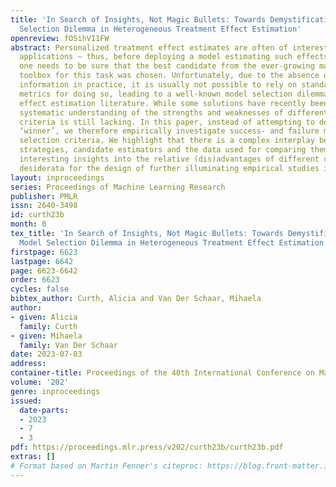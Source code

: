 ```yaml
---
title: 'In Search of Insights, Not Magic Bullets: Towards Demystification of the Model
  Selection Dilemma in Heterogeneous Treatment Effect Estimation'
openreview: fOSihVI1FW
abstract: Personalized treatment effect estimates are often of interest in high-stakes
  applications – thus, before deploying a model estimating such effects in practice,
  one needs to be sure that the best candidate from the ever-growing machine learning
  toolbox for this task was chosen. Unfortunately, due to the absence of counterfactual
  information in practice, it is usually not possible to rely on standard validation
  metrics for doing so, leading to a well-known model selection dilemma in the treatment
  effect estimation literature. While some solutions have recently been investigated,
  systematic understanding of the strengths and weaknesses of different model selection
  criteria is still lacking. In this paper, instead of attempting to declare a global
  ‘winner’, we therefore empirically investigate success- and failure modes of different
  selection criteria. We highlight that there is a complex interplay between selection
  strategies, candidate estimators and the data used for comparing them, and provide
  interesting insights into the relative (dis)advantages of different criteria alongside
  desiderata for the design of further illuminating empirical studies in this context.
layout: inproceedings
series: Proceedings of Machine Learning Research
publisher: PMLR
issn: 2640-3498
id: curth23b
month: 0
tex_title: 'In Search of Insights, Not Magic Bullets: Towards Demystification of the
  Model Selection Dilemma in Heterogeneous Treatment Effect Estimation'
firstpage: 6623
lastpage: 6642
page: 6623-6642
order: 6623
cycles: false
bibtex_author: Curth, Alicia and Van Der Schaar, Mihaela
author:
- given: Alicia
  family: Curth
- given: Mihaela
  family: Van Der Schaar
date: 2023-07-03
address: 
container-title: Proceedings of the 40th International Conference on Machine Learning
volume: '202'
genre: inproceedings
issued:
  date-parts:
  - 2023
  - 7
  - 3
pdf: https://proceedings.mlr.press/v202/curth23b/curth23b.pdf
extras: []
# Format based on Martin Fenner's citeproc: https://blog.front-matter.io/posts/citeproc-yaml-for-bibliographies/
---
```

